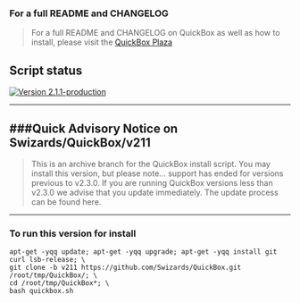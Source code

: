 

### For a full README and CHANGELOG
> For a full README and CHANGELOG on QuickBox as well as how to install, please visit the [QuickBox Plaza](https://plaza.quickbox.io/t/quickbox-readme-md/31)

## Script status

[![Version 2.1.1-production](https://img.shields.io/badge/version%202.1.1-archived-383732.svg?style=flat-square)](https://plaza.quickbox.io/t/quickbox-readme-md/31)

---

###Quick Advisory Notice on Swizards/QuickBox/v211
---
> This is an archive branch for the QuickBox install script. You may install this version, but please note... support has ended for versions previous to v2.3.0. If you are running QuickBox versions less than v2.3.0 we advise that you update immediately. The update process can be found here.


---


### To run this version for install

```
apt-get -yqq update; apt-get -yqq upgrade; apt-get -yqq install git curl lsb-release; \
git clone -b v211 https://github.com/Swizards/QuickBox.git /root/tmp/QuickBox/; \
cd /root/tmp/QuickBox*; \
bash quickbox.sh


```
